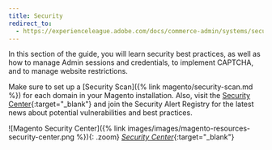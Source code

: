 ```yaml
---
title: Security
redirect_to:
  - https://experienceleague.adobe.com/docs/commerce-admin/systems/security/security.html
---
```


In this section of the guide, you will learn security best practices, as well as how to manage Admin sessions and credentials, to implement CAPTCHA, and to manage website restrictions.

Make sure to set up a [Security Scan]({% link magento/security-scan.md %}) for each domain in your Magento installation. Also, visit the [Security Center][1]{:target="_blank"} and join the Security Alert Registry for the latest news about potential vulnerabilities and best practices.

![Magento Security Center]({% link images/images/magento-resources-security-center.png %}){: .zoom}
[_Security Center_][1]{:target="_blank"}

[1]: https://helpx.adobe.com/security.html
